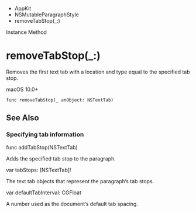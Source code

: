 

- AppKit
- NSMutableParagraphStyle
-  removeTabStop(\_:) 

Instance Method

# removeTabStop(\_:)

Removes the first text tab with a location and type equal to the specified tab stop.

macOS 10.0+

``` source
func removeTabStop(_ anObject: NSTextTab)
```

## See Also

### Specifying tab information

func addTabStop(NSTextTab)

Adds the specified tab stop to the paragraph.

var tabStops: [NSTextTab]!

The text tab objects that represent the paragraph’s tab stops.

var defaultTabInterval: CGFloat

A number used as the document’s default tab spacing.

